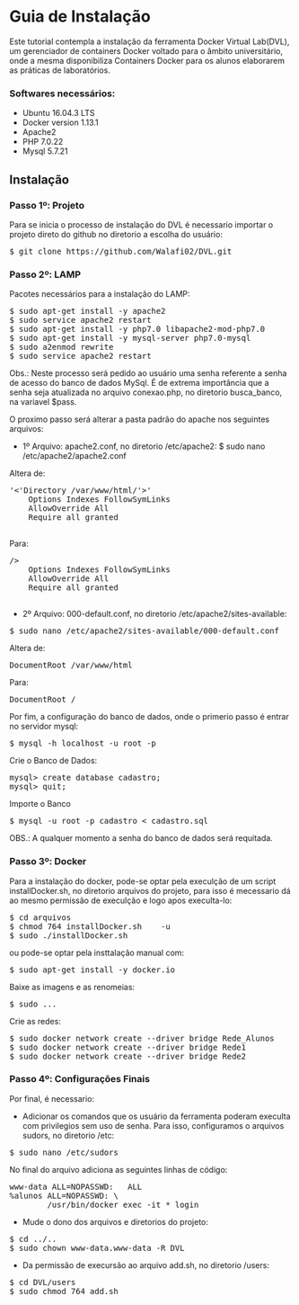 # Guia de Instalação

Este tutorial contempla a instalação da ferramenta Docker Virtual Lab(DVL), um gerenciador de containers Docker voltado para o âmbito universitário, onde a mesma disponibiliza Containers Docker para os alunos elaborarem as práticas de laboratórios.

### Softwares necessários:
- Ubuntu 16.04.3 LTS
- Docker version 1.13.1
- Apache2
- PHP 7.0.22
- Mysql 5.7.21

## Instalação

### Passo 1º: Projeto
Para se inicia o processo de instalação do DVL é necessario importar o projeto direto do github no diretorio a escolha do usuário:
<pre>
$ git clone https://github.com/Walafi02/DVL.git
</pre>

### Passo 2º: LAMP
Pacotes necessários para a instalação do LAMP:
<pre>
$ sudo apt-get install -y apache2
$ sudo service apache2 restart
$ sudo apt-get install -y php7.0 libapache2-mod-php7.0
$ sudo apt-get install -y mysql-server php7.0-mysql
$ sudo a2enmod rewrite
$ sudo service apache2 restart
</pre>

Obs.: Neste processo será pedido ao usuário uma senha referente a senha de acesso do banco de dados MySql. É de extrema importância que a senha seja atualizada no arquivo conexao.php, no diretorio busca_banco, na variavel $pass.

O proximo passo será alterar a pasta padrão do apache nos seguintes arquivos:
- 1º Arquivo: apache2.conf, no diretorio /etc/apache2:
	$ sudo nano /etc/apache2/apache2.conf

Altera de:
<pre>
'<'Directory /var/www/html/'>'
	Options Indexes FollowSymLinks
   	AllowOverride All
   	Require all granted
</Directory>
</pre>
Para:
<pre>
<Directory /<Caminho Completo do Diretorio do Projeto>/>
	Options Indexes FollowSymLinks
	AllowOverride All
	Require all granted
</Directory>
</pre>
- 2º Arquivo: 000-default.conf, no diretorio /etc/apache2/sites-available:
<pre>
$ sudo nano /etc/apache2/sites-available/000-default.conf
</pre>

Altera de:
<pre>
DocumentRoot /var/www/html
</pre>
Para:
<pre>
DocumentRoot /<Caminho Completo do Diretorio do Projeto>
</pre>

Por fim, a configuração do banco de dados, onde o primerio passo é entrar no servidor mysql:
<pre>
$ mysql -h localhost -u root -p
</pre>

Crie o Banco de Dados:
<pre>
mysql> create database cadastro;
mysql> quit;
</pre>

Importe o Banco
<pre>
$ mysql -u root -p cadastro < cadastro.sql
</pre>

OBS.: A qualquer momento a senha do banco de dados será requitada.

### Passo 3º: Docker
Para a instalação do docker, pode-se optar pela execulção de um script installDocker.sh, no diretorio arquivos do projeto, para isso é mecessario dá ao mesmo permissão de execulção e logo apos execulta-lo:
<pre>
$ cd arquivos
$ chmod 764 installDocker.sh 	-u
$ sudo ./installDocker.sh
</pre>

ou pode-se optar pela insttalação manual com:
<pre>
$ sudo apt-get install -y docker.io
</pre>

Baixe as imagens e as renomeias:
<pre>
$ sudo ...
</pre>

Crie as redes:
<pre>
$ sudo docker network create --driver bridge Rede_Alunos
$ sudo docker network create --driver bridge Rede1
$ sudo docker network create --driver bridge Rede2
</pre>

### Passo 4º: Configurações Finais
Por final, é necessario:
- Adicionar os comandos que os usuário da ferramenta poderam execulta com privilegios sem uso de senha. Para isso, configuramos o arquivos sudors, no diretorio /etc:
<pre>
$ sudo nano /etc/sudors
</pre>

No final do arquivo adiciona as seguintes linhas de código:
<pre>
www-data ALL=NOPASSWD:   ALL
%alunos ALL=NOPASSWD: \
       	/usr/bin/docker exec -it * login
</pre>

- Mude o dono dos arquivos e diretorios do projeto:
<pre>
$ cd ../..
$ sudo chown www-data.www-data -R DVL
</pre>

- Da permissão de execursão ao arquivo add.sh, no diretorio /users:
<pre>
$ cd DVL/users
$ sudo chmod 764 add.sh
</pre>
